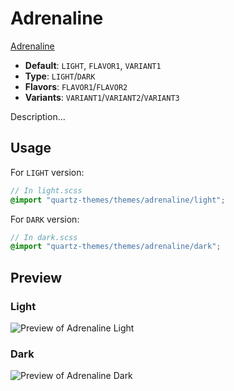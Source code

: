 # Adrenaline

[Adrenaline](https://github.com/Spekulucius)

- **Default**: `LIGHT`, `FLAVOR1`, `VARIANT1`
- **Type**: `LIGHT`/`DARK`
- **Flavors**: `FLAVOR1`/`FLAVOR2`
- **Variants**: `VARIANT1`/`VARIANT2`/`VARIANT3`

Description...

## Usage

For `LIGHT` version:

```scss
// In light.scss
@import "quartz-themes/themes/adrenaline/light";
```

For `DARK` version:

```scss
// In dark.scss
@import "quartz-themes/themes/adrenaline/dark";
```

## Preview

### Light

![Preview of Adrenaline Light](preview-light.png)

### Dark

![Preview of Adrenaline Dark](preview-dark.png)
